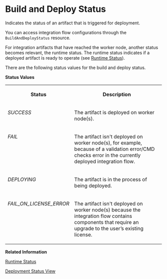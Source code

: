 <!-- loiod8934e0d3ab649ecb5ae744663c7962c -->

# Build and Deploy Status

Indicates the status of an artifact that is triggered for deployment.

You can access integration flow configurations through the `BuildAndDeployStatus` resource.

For integration artifacts that have reached the worker node, another status becomes relevant, the runtime status. The runtime status indicates if a deployed artifact is ready to operate \(see [Runtime Status](runtime-status-c14a7b1.md)\).

There are the following status values for the build and deploy status.

**Status Values**


<table>
<tr>
<th valign="top">

Status

</th>
<th valign="top">

Description

</th>
</tr>
<tr>
<td valign="top">

*SUCCESS* 

</td>
<td valign="top">

The artifact is deployed on worker node\(s\).

</td>
</tr>
<tr>
<td valign="top">

*FAIL* 

</td>
<td valign="top">

The artifact isn't deployed on worker node\(s\), for example, because of a validation error/CMD checks error in the currently deployed integration flow.

</td>
</tr>
<tr>
<td valign="top">

*DEPLOYING* 

</td>
<td valign="top">

The artifact is in the process of being deployed.

</td>
</tr>
<tr>
<td valign="top">

*FAIL\_ON\_LICENSE\_ERROR* 

</td>
<td valign="top">

The artifact isn't deployed on worker node\(s\) because the integration flow contains components that require an upgrade to the user’s existing license.

</td>
</tr>
</table>

**Related Information**  


[Runtime Status](runtime-status-c14a7b1.md "Indicates if a deployed artifact is ready to operate.")

[Deployment Status View](deployment-status-view-40add87.md "Use this view to see the deployment information of the integration flows and easily navigate to the Monitor view to see the runtime status.")

